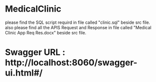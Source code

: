 # MedicalClinic

please find the SQL script requird in file called "clinic.sql" beside src file.
also please find all the APIS Request and Response in file called "Medical Clinic App Req Res.docx" beside src file.

# Swagger URL : http://localhost:8060/swagger-ui.html#/
